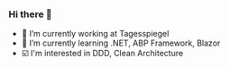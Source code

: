 ### Hi there 👋

- :newspaper: I’m currently working at Tagesspiegel
- :book: I’m currently learning .NET, ABP Framework, Blazor
- :ballot_box_with_check: I'm interested in DDD, Clean Architecture
